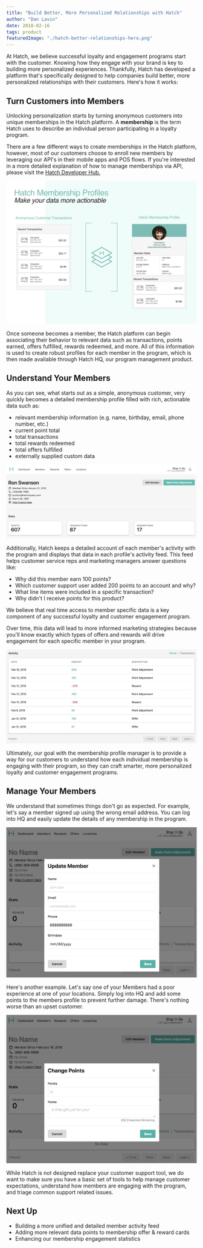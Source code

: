 ```yaml
---
title: "Build Better, More Personalized Relationships with Hatch"
author: "Dan Lavin"
date: 2018-02-16
tags: product
featuredImage: "./hatch-better-relationships-hero.png"
---
```


At Hatch, we believe successful loyalty and engagement programs start with the
customer. Knowing how they engage with your brand is key to building more
personalized experiences. Thankfully, Hatch has developed a platform that's
specifically designed to help companies build better, more personalized
relationships with their customers. Here's how it works:

## Turn Customers into Members

Unlocking personalization starts by turning anonymous customers into unique
memberships in the Hatch platform. A **membership** is the term Hatch uses to
describe an individual person participating in a loyalty program.

There are a few different ways to create memberships in the Hatch platform,
however, most of our customers choose to enroll new members by leveraging our API's
in their mobile apps and POS flows. If you're interested in a more detailed
explanation of how to manage memberships via API, please visit the [Hatch Developer Hub.](https://developer.hatchloyalty.com/tutorials/member-enrollment/)

![Update Member Profile Complete](./member-profiles.png)

Once someone becomes a member, the Hatch platform can begin associating
their behavior to relevant data such as transactions, points earned, offers
fulfilled, rewards redeemed, and more. All of this information is used to create
robust profiles for each member in the program, which is then made available through
Hatch HQ, our program management product.

## Understand Your Members

As you can see, what starts out as a simple, anonymous customer, very quickly
becomes a detailed membership profile filled with rich, actionable data such as:

- relevant membership information (e.g. name, birthday, email, phone number, etc.)
- current point total
- total transactions
- total rewards redeemed
- total offers fulfilled
- externally supplied custom data

![Update Member Profile Complete](./member-profile-complete.png)

Additionally, Hatch keeps a detailed account of each member's activity with
the program and displays that data in each profile's activity feed. This feed
helps customer service reps and marketing managers answer questions like:

  - Why did this member earn 100 points?
  - Which customer support user added 200 points to an account and why?
  - What line items were included in a specific transaction?
  - Why didn't I receive points for this product?

We believe that real time access to member specific data is a key
component of any successful loyalty and customer engagement program.

Over time, this data will lead to more informed marketing strategies because
you'll know exactly which types of offers and rewards will drive
engagement for each specific member in your program.

![Update Member Activity Feed](./member-activity-feed.png)

Ultimately, our goal with the membership profile manager is to provide a way
for our customers to understand how each individual membership is engaging
with their program, so they can craft smarter, more personalized loyalty and
customer engagement programs.

## Manage Your Members

We understand that sometimes things don't go as expected. For example, let's say
a member signed up using the wrong email address. You can log into HQ and easily
update the details of any membership in the program.

![Update Member Profile](./member-update-info.png)

Here's another example. Let's say one of your Members had a poor experience
at one of your locations. Simply log into HQ and add some points to the members
profile to prevent further damage. There's nothing worse than an upset customer.

![Adjust Member Points](./member-adjust-points.png)

While Hatch is not designed replace your customer support tool, we do want to make sure
you have a basic set of tools to help manage customer expectations, understand
how members are engaging with the program, and triage common support related issues.

## Next Up

- Building a more unified and detailed member activity feed
- Adding more relevant data points to membership offer & reward cards
- Enhancing our membership engagement statistics
